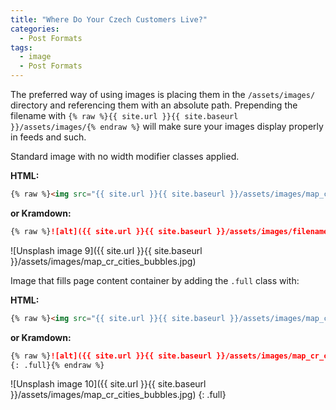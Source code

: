 ```yaml
---
title: "Where Do Your Czech Customers Live?"
categories:
  - Post Formats
tags:
  - image
  - Post Formats
---
```


The preferred way of using images is placing them in the `/assets/images/` directory and referencing them with an absolute path. Prepending the filename with `{% raw %}{{ site.url }}{{ site.baseurl }}/assets/images/{% endraw %}` will make sure your images display properly in feeds and such.

Standard image with no width modifier classes applied.

**HTML:**

```html
{% raw %}<img src="{{ site.url }}{{ site.baseurl }}/assets/images/map_cr_cities_bubbles.jpg" alt="">{% endraw %}
```

**or Kramdown:**

```markdown
{% raw %}![alt]({{ site.url }}{{ site.baseurl }}/assets/images/filename.jpg){% endraw %}
```

![Unsplash image 9]({{ site.url }}{{ site.baseurl }}/assets/images/map_cr_cities_bubbles.jpg)

Image that fills page content container by adding the `.full` class with:

**HTML:**

```html
{% raw %}<img src="{{ site.url }}{{ site.baseurl }}/assets/images/map_cr_cities_bubbles.jpg" alt="" class="full">{% endraw %}
```

**or Kramdown:**

```markdown
{% raw %}![alt]({{ site.url }}{{ site.baseurl }}/assets/images/map_cr_cities_bubbles.jpg)
{: .full}{% endraw %}
```

![Unsplash image 10]({{ site.url }}{{ site.baseurl }}/assets/images/map_cr_cities_bubbles.jpg)
{: .full}